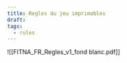 ```yaml
---
title: Regles du jeu imprimables
draft: 
tags:
  - rules
---
```



![[FITNA_FR_Regles_v1_fond blanc.pdf]]




